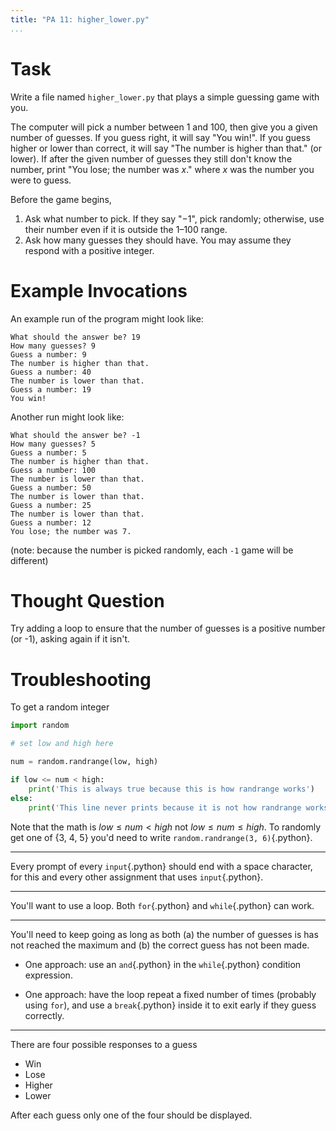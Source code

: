 ```yaml
---
title: "PA 11: higher_lower.py"
...
```


# Task

Write a file named `higher_lower.py` that plays a simple guessing game with you.

The computer will pick a number between 1 and 100, then give you a given number of guesses.
If you guess right, it will say "You win!".
If you guess higher or lower than correct, it will say "The number is higher than that." (or lower). 
If after the given number of guesses they still don't know the number, print "You lose; the number was *x*." where *x* was the number you were to guess.

Before the game begins,

1.  Ask what number to pick. If they say "−1", pick randomly; otherwise, use their number even if it is outside the 1–100 range.
2.  Ask how many guesses they should have.  You may assume they respond with a positive integer.

# Example Invocations

An example run of the program might look like:

````
What should the answer be? 19
How many guesses? 9
Guess a number: 9
The number is higher than that.
Guess a number: 40
The number is lower than that.
Guess a number: 19
You win!
````

Another run might look like:

````
What should the answer be? -1
How many guesses? 5
Guess a number: 5
The number is higher than that.
Guess a number: 100
The number is lower than that.
Guess a number: 50
The number is lower than that.
Guess a number: 25
The number is lower than that.
Guess a number: 12
You lose; the number was 7.
````

(note: because the number is picked randomly, each `-1` game will be different)

# Thought Question

Try adding a loop to ensure that the number of guesses is a positive number (or -1), asking again if it isn't.


# Troubleshooting

To get a random integer

````python
import random

# set low and high here

num = random.randrange(low, high)

if low <= num < high:
    print('This is always true because this is how randrange works')
else:
    print('This line never prints because it is not how randrange works')
````

Note that the math is $low \le num < high$ not $low \le num \le high$.
To randomly get one of {3, 4, 5} you'd need to write `random.randrange(3, 6)`{.python}.


---

Every prompt of every `input`{.python} should end with a space character, for this and every other assignment that uses `input`{.python}. 

---

You'll want to use a loop.  Both `for`{.python} and `while`{.python} can work.

---

You'll need to keep going as long as both (a) the number of guesses is has not reached the maximum and (b) the correct guess has not been made.

-   One approach: use an `and`{.python} in the `while`{.python} condition expression.

-   One approach: have the loop repeat a fixed number of times (probably using `for`), and use a `break`{.python} inside it to exit early if they guess correctly.

----

There are four possible responses to a guess

-   Win
-   Lose
-   Higher
-   Lower

After each guess only one of the four should be displayed.
